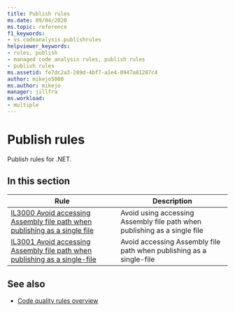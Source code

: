 ```yaml
---
title: Publish rules
ms.date: 09/04/2020
ms.topic: reference
f1_keywords:
- vs.codeanalysis.publishrules
helpviewer_keywords:
- rules, publish
- managed code analysis rules, publish rules
- publish rules
ms.assetid: fe7dc2a3-289d-4bf7-a1e4-0947a81287c4
author: mikejo5000
ms.author: mikejo
manager: jillfra
ms.workload:
- multiple
---
```

# Publish rules

Publish rules for .NET.

## In this section

|Rule|Description|
|----------|-----------------|
|[IL3000 Avoid accessing Assembly file path when publishing as a single file](../code-quality/il3000.md)|Avoid using accessing Assembly file path when publishing as a single file|
|[IL3001 Avoid accessing Assembly file path when publishing as a single-file](../code-quality/il3001.md)|Avoid accessing Assembly file path when publishing as a single-file|

## See also

- [Code quality rules overview](code-analysis-warnings-for-managed-code-by-checkid.md)